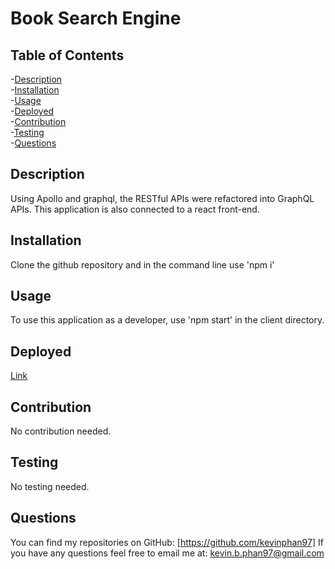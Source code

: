 # Book Search Engine


  ## Table of Contents
  -[Description](#description)<br/>
  -[Installation](#installation)<br/>
  -[Usage](#usage)<br/>
  -[Deployed](#deployed)<br/>
  -[Contribution](#contribution)<br/>
  -[Testing](#testing)<br/>
  -[Questions](#questions)<br/>

  ## Description
  Using Apollo and graphql, the RESTful APIs were refactored into GraphQL APIs. This application is also connected to a react front-end.

  ## Installation
  Clone the github repository and in the command line use 'npm i'

  ## Usage
  To use this application as a developer, use 'npm start' in the client directory.

  ## Deployed
  [Link](https://cryptic-beyond-12644.herokuapp.com)

  ## Contribution
  No contribution needed.

  ## Testing
  No testing needed.

  ## Questions
  You can find my repositories on GitHub: [https://github.com/kevinphan97]
  If you have any questions feel free to email me at: kevin.b.phan97@gmail.com
